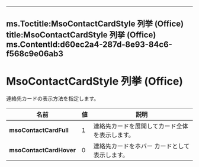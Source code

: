 

---
ms.Toctitle:MsoContactCardStyle 列挙 (Office)
title:MsoContactCardStyle 列挙 (Office)
ms.ContentId:d60ec2a4-287d-8e93-84c6-f568c9e06ab3
---
# MsoContactCardStyle 列挙 (Office)




連絡先カードの表示方法を指定します。

|**名前**|**値**|**説明**|
|---|---|---|
|**msoContactCardFull**|1|連絡先カードを展開してカード全体を表示します。|
|**msoContactCardHover**|0|連絡先カードをホバー カードとして表示します。|




